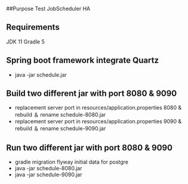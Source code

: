##Purpose
 Test JobScheduler HA  

## Requirements
JDK 11
Gradle 5

## Spring boot framework integrate Quartz

* java -jar schedule.jar
  
## Build two different jar with port 8080 & 9090  

* replacement server port in resources/application.properties 8080 & rebuild ＆ rename schedule-8080.jar
* replacement server port in resources/application.properties 9090 & rebuild ＆ rename schedule-9090.jar


## Run two different jar with port 8080 & 9090  

* gradle migration flyway initial data for postgre
* java -jar schedule-8080.jar
* java -jar schedule-9090.jar
